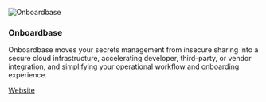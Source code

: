 ![Onboardbase](https://onboardbase.com/assets/img/onboardbase.png)

### Onboardbase
Onboardbase moves your secrets management from insecure sharing into a secure cloud infrastructure, accelerating developer, third-party, or vendor integration, and simplifying your operational workflow and onboarding experience.

[Website](https://onboardbase.com/)
